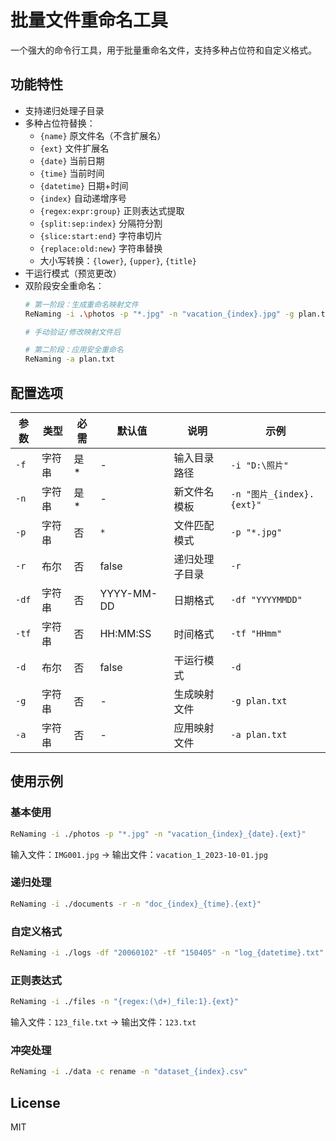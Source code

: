 # 批量文件重命名工具

一个强大的命令行工具，用于批量重命名文件，支持多种占位符和自定义格式。

## 功能特性

- 支持递归处理子目录
- 多种占位符替换：
  - `{name}` 原文件名（不含扩展名）
  - `{ext}` 文件扩展名
  - `{date}` 当前日期
  - `{time}` 当前时间
  - `{datetime}` 日期+时间
  - `{index}` 自动递增序号
  - `{regex:expr:group}` 正则表达式提取
  - `{split:sep:index}` 分隔符分割
  - `{slice:start:end}` 字符串切片
  - `{replace:old:new}` 字符串替换
  - 大小写转换：`{lower}`, `{upper}`, `{title}`
- 干运行模式（预览更改）
- 双阶段安全重命名：
  ```bash
  # 第一阶段：生成重命名映射文件
  ReNaming -i .\photos -p "*.jpg" -n "vacation_{index}.jpg" -g plan.txt
  
  # 手动验证/修改映射文件后

  # 第二阶段：应用安全重命名
  ReNaming -a plan.txt

## 配置选项

| 参数        | 类型   | 必需 | 默认值       | 说明                                  | 示例                      |
|-------------|--------|------|--------------|---------------------------------------|---------------------------|
| `-f`        | 字符串 | 是*  | -            | 输入目录路径                          | `-i "D:\照片"`           |
| `-n`        | 字符串 | 是*  | -            | 新文件名模板                          | `-n "图片_{index}.{ext}"` |
| `-p`        | 字符串 | 否   | `*`          | 文件匹配模式                          | `-p "*.jpg"`             |
| `-r`        | 布尔   | 否   | false        | 递归处理子目录                        | `-r`                     |
| `-df`       | 字符串 | 否   | YYYY-MM-DD   | 日期格式                              | `-df "YYYYMMDD"`         |
| `-tf`       | 字符串 | 否   | HH:MM:SS     | 时间格式                              | `-tf "HHmm"`             |
| `-d`        | 布尔   | 否   | false        | 干运行模式                            | `-d`                     |
| `-g`        | 字符串 | 否   | -            | 生成映射文件                          | `-g plan.txt`            |
| `-a`        | 字符串 | 否   | -            | 应用映射文件                          | `-a plan.txt`             |
## 使用示例

### 基本使用
```bash
ReNaming -i ./photos -p "*.jpg" -n "vacation_{index}_{date}.{ext}"
```
输入文件：`IMG001.jpg` → 输出文件：`vacation_1_2023-10-01.jpg`

### 递归处理
```bash
ReNaming -i ./documents -r -n "doc_{index}_{time}.{ext}"
```

### 自定义格式
```bash
ReNaming -i ./logs -df "20060102" -tf "150405" -n "log_{datetime}.txt"
```

### 正则表达式
```bash
ReNaming -i ./files -n "{regex:(\d+)_file:1}.{ext}"
```
输入文件：`123_file.txt` → 输出文件：`123.txt`

### 冲突处理
```bash
ReNaming -i ./data -c rename -n "dataset_{index}.csv"
```


## License
MIT